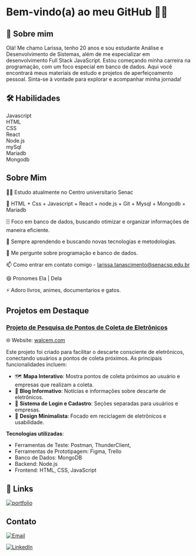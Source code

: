 # Bem-vindo(a) ao meu GitHub 👩‍💻


## 🌟 Sobre mim
Olá! Me chamo Larissa, tenho 20 anos e sou estudante Análise e Desenvolvimento de Sistemas, além de me especializar em desenvolvimento Full Stack JavaScript. Estou começando minha carreira na programação, com um foco especial em banco de dados. Aqui você encontrará meus materiais de estudo e projetos de aperfeiçoamento pessoal. Sinta-se à vontade para explorar e acompanhar minha jornada!


## 🛠 Habilidades

Javascript <br>
HTML <br>
CSS <br>
React <br>
Node.js <br>
mySql <br>
Mariadb <br>
Mongodb <br>



## Sobre Mim
👩‍💻 Estudo atualmente no Centro universitario Senac

🧠 HTML + Css + Javascript + React + node.js + Git + Mysql + Mongodb + Mariadb

🗄️ Foco em banco de dados, buscando otimizar e organizar informações de maneira eficiente.

🌱 Sempre aprendendo e buscando novas tecnologias e metodologias.

💬 Me pergunte sobre programação e banco de dados.

📫 Como entrar em contato comigo - larissa.tanascimento@senacsp.edu.br

😄 Pronomes Ela | Dela

⚡️ Adoro livros, animes, documentarios e gatos.



## Projetos em Destaque

### [Projeto de Pesquisa de Pontos de Coleta de Eletrônicos](https://github.com/seuperfil/nome-do-repositorio)
🌐 Website: [walcem.com](http://reciclagem-walcem.vercel.app/)

Este projeto foi criado para facilitar o descarte consciente de eletrônicos, conectando usuários a pontos de coleta próximos. As principais funcionalidades incluem:

- 🗺️ **Mapa Interativo**: Mostra pontos de coleta próximos ao usuário e empresas que realizam a coleta.
- 📰 **Blog Informativo**: Notícias e informações sobre descarte de eletrônicos.
- 👥 **Sistema de Login e Cadastro**: Seções separadas para usuários e empresas.
- 🎨 **Design Minimalista**: Focado em reciclagem de eletrônicos e usabilidade.

**Tecnologias utilizadas**:
- Ferramentas de Teste: Postman, ThunderClient,                          
- Ferramentas de Prototipagem: Figma, Trello
- Banco de Dados: MongoDB
- Backend: Node.js
- Frontend: HTML, CSS, JavaScript

## 🔗 Links
[![portfolio](https://img.shields.io/badge/my_portfolio-000?style=for-the-badge&logo=ko-fi&logoColor=white)](https://github.com/LariAraujo1)

## Contato

[![Email](https://img.shields.io/badge/Gmail-D14836?style=for-the-badge&logo=gmail&logoColor=white)](mailto:larissatamiresar@gmail.com)

[![LinkedIn](https://img.shields.io/badge/-LinkedIn-%230077B5?style=for-the-badge&logo=linkedin&logoColor=white)](https://www.linkedin.com/in/larissa-a-871b92308/)


